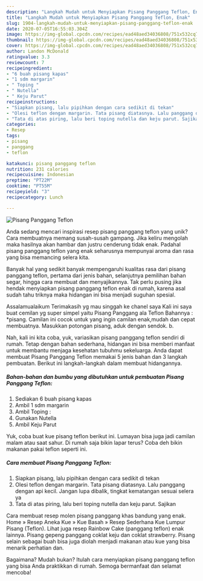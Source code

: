 ```yaml
---
description: "Langkah Mudah untuk Menyiapkan Pisang Panggang Teflon, Enak"
title: "Langkah Mudah untuk Menyiapkan Pisang Panggang Teflon, Enak"
slug: 1904-langkah-mudah-untuk-menyiapkan-pisang-panggang-teflon-enak
date: 2020-07-05T16:55:03.304Z
image: https://img-global.cpcdn.com/recipes/ead48aed34036808/751x532cq70/pisang-panggang-teflon-foto-resep-utama.jpg
thumbnail: https://img-global.cpcdn.com/recipes/ead48aed34036808/751x532cq70/pisang-panggang-teflon-foto-resep-utama.jpg
cover: https://img-global.cpcdn.com/recipes/ead48aed34036808/751x532cq70/pisang-panggang-teflon-foto-resep-utama.jpg
author: Landon McDonald
ratingvalue: 3.3
reviewcount: 7
recipeingredient:
- "6 buah pisang kapas"
- "1 sdm margarin"
- " Toping "
- " Nutella"
- " Keju Parut"
recipeinstructions:
- "Siapkan pisang, lalu pipihkan dengan cara sedikit di tekan"
- "Olesi teflon dengan margarin. Tata pisang diatasnya. Lalu panggang dengan api kecil. Jangan lupa dibalik, tingkat kematangan sesuai selera ya"
- "Tata di atas piring, lalu beri toping nutella dan keju parut. Sajikan"
categories:
- Resep
tags:
- pisang
- panggang
- teflon

katakunci: pisang panggang teflon 
nutrition: 231 calories
recipecuisine: Indonesian
preptime: "PT22M"
cooktime: "PT55M"
recipeyield: "3"
recipecategory: Lunch

---
```



![Pisang Panggang Teflon](https://img-global.cpcdn.com/recipes/ead48aed34036808/751x532cq70/pisang-panggang-teflon-foto-resep-utama.jpg)

Anda sedang mencari inspirasi resep pisang panggang teflon yang unik? Cara membuatnya memang susah-susah gampang. Jika keliru mengolah maka hasilnya akan hambar dan justru cenderung tidak enak. Padahal pisang panggang teflon yang enak seharusnya mempunyai aroma dan rasa yang bisa memancing selera kita.

Banyak hal yang sedikit banyak mempengaruhi kualitas rasa dari pisang panggang teflon, pertama dari jenis bahan, selanjutnya pemilihan bahan segar, hingga cara membuat dan menyajikannya. Tak perlu pusing jika hendak menyiapkan pisang panggang teflon enak di rumah, karena asal sudah tahu triknya maka hidangan ini bisa menjadi suguhan spesial.

Assalamualaikum Terimakasih yg mau singgah ke chanel saya Kali ini saya buat cemilan yg super simpel yaitu Pisang Panggang ala Teflon Bahannya : *pisang. Camilan ini cocok untuk yang ingin camilan enak,mudah dan cepat membuatnya. Masukkan potongan pisang, aduk dengan sendok. b.


Nah, kali ini kita coba, yuk, variasikan pisang panggang teflon sendiri di rumah. Tetap dengan bahan sederhana, hidangan ini bisa memberi manfaat untuk membantu menjaga kesehatan tubuhmu sekeluarga. Anda dapat membuat Pisang Panggang Teflon memakai 5 jenis bahan dan 3 langkah pembuatan. Berikut ini langkah-langkah dalam membuat hidangannya.

<!--inarticleads1-->

##### Bahan-bahan dan bumbu yang dibutuhkan untuk pembuatan Pisang Panggang Teflon:

1. Sediakan 6 buah pisang kapas
1. Ambil 1 sdm margarin
1. Ambil  Toping :
1. Gunakan  Nutella
1. Ambil  Keju Parut


Yuk, coba buat kue pisang teflon berikut ini. Lumayan bisa juga jadi camilan malam atau saat sahur. Di rumah saja bikin lapar terus? Coba deh bikin makanan pakai teflon seperti ini. 

<!--inarticleads2-->

##### Cara membuat Pisang Panggang Teflon:

1. Siapkan pisang, lalu pipihkan dengan cara sedikit di tekan
1. Olesi teflon dengan margarin. Tata pisang diatasnya. Lalu panggang dengan api kecil. Jangan lupa dibalik, tingkat kematangan sesuai selera ya
1. Tata di atas piring, lalu beri toping nutella dan keju parut. Sajikan


Cara membuat resep molen pisang panggang khas bandung yang enak. Home » Resep Aneka Kue » Kue Basah » Resep Sederhana Kue Lumpur Pisang (Teflon). Lihat juga resep Rainbow Cake (panggang teflon) enak lainnya. Pisang gepeng panggang coklat keju dan coklat strawberry. Pisang selain sebagai buah bisa juga diolah menjadi makanan atau kue yang bisa menarik perhatian dan. 

Bagaimana? Mudah bukan? Itulah cara menyiapkan pisang panggang teflon yang bisa Anda praktikkan di rumah. Semoga bermanfaat dan selamat mencoba!
